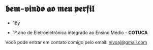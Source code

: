# 𝖇𝖊𝖒-𝖛𝖎𝖓𝖉𝖔 𝖆𝖔 𝖒𝖊𝖚 𝖕𝖊𝖗𝖋𝖎𝖑

- 16y

- 1º ano de Eletroeletrônica integrado ao Ensino Médio - **COTUCA**


Você pode entrar em contato comigo pelo email: nivoaj@gmail.com

